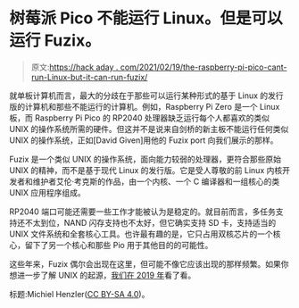 # 树莓派 Pico 不能运行 Linux。但是可以运行 Fuzix。

> 原文:[https://hack aday . com/2021/02/19/the-raspberry-pi-pico-cant-run-Linux-but-it-can-run-fuzix/](https://hackaday.com/2021/02/19/the-raspberry-pi-pico-cant-run-linux-but-it-can-run-fuzix/)

就单板计算机而言，最大的分歧在于那些可以运行某种形式的基于 Linux 的发行版的计算机和那些不能运行的计算机。例如，Raspberry Pi Zero 是一个 Linux 板，而 Raspberry Pi Pico 的 RP2040 处理器缺乏运行每个人都喜欢的类似 UNIX 的操作系统所需的硬件。但这并不是说来自剑桥的新主板不能运行任何类似 UNIX 的操作系统，正如[David Given]用他的 Fuzix port 向我们展示的那样。

Fuzix 是一个类似 UNIX 的操作系统，面向能力较弱的处理器，更符合那些原始 UNIX 的精神，而不是基于现代 Linux 的发行版。它是受人尊敬的前 Linux 内核开发者和维护者艾伦·考克斯的作品，由一个内核、一个 C 编译器和一组核心的类 UNIX 应用程序组成。

RP2040 端口可能还需要一些工作才能被认为是稳定的。就目前而言，多任务支持还不太到位，NAND 闪存支持也不太好，但它确实支持 SD 卡，支持适当的 UNIX 文件系统和全套核心工具。也许最有趣的是，它只占用双核芯片的一个核心，留下了另一个核心和那些 Pio 用于其他目的的可能性。

这些年来，Fuzix 偶尔会出现在这里，但可能不像它应该出现的那样频繁。如果你想进一步了解 UNIX 的起源，[我们在 2019 年](https://hackaday.com/2019/11/05/will-the-real-unix-please-stand-up/)看了看。

标题:Michiel Henzler([CC BY-SA 4.0](https://commons.wikimedia.org/wiki/File:Raspberry_pi_pico_oben.jpg))。